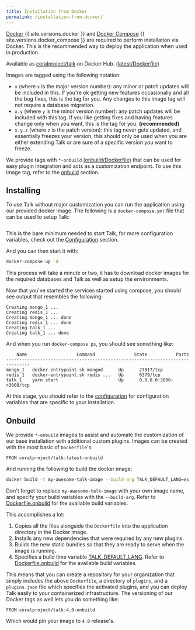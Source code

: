 ```yaml
---
title: Installation from Docker
permalink: /installation-from-docker/
---
```


[Docker](https://www.docker.com/community-edition#/download) {{ site.versions.docker }} and
[Docker Compose](https://docs.docker.com/compose/install/) {{ site.versions.docker_compose }} are required
to perform installation via Docker. This is the recommended way to deploy the
application when used in production.

Available as [coralproject/talk](https://hub.docker.com/r/coralproject/talk/) on
Docker Hub. [(latest/Dockerfile)](https://github.com/coralproject/talk/blob/master/Dockerfile)

Images are tagged using the following notation:

- `x` (where `x` is the major version number): any minor or patch updates will
  be included in this. If you're ok getting new features occasionally and all
  the bug fixes, this is the tag for you. Any changes to this image tag will not
  require a database migration.
- `x.y` (where `y` is the minor version number): any patch updates will be
  included with this tag. If you like getting fixes and having features change
  only when you want, this is the tag for you. **(recommended)**
- `x.y.z` (where `z` is the patch version): this tag never gets updated, and
  essentially freezes your version, this should only be used when you are either
  extending Talk or are sure of a specific version you want to freeze.

We provide tags with `*-onbuild`
[(onbuild/Dockerfile)](https://github.com/coralproject/talk/blob/master/Dockerfile.onbuild)
that can be used for easy plugin integration and acts as a customization
endpoint. To use this image tag, refer to the
[onbuild](#onbuild) section.

## Installing

To use Talk without major customization you can run the application using our
provided docker image. The following is a `docker-compose.yml` file that can
be used to setup Talk:

```yml
```

This is the bare minimum needed to start Talk, for more configuration
variables, check out the [Configuration](./configuration/) section.


And you can then start it with:

```bash
docker-compose up -d
```

This process will take a minute or two, it has to download docker images for the
required databases and Talk as well as setup the environments.

Now that you've started the services started using compose, you should see
output that resembles the following:

```
Creating mongo_1 ...
Creating redis_1 ...
Creating mongo_1 ... done
Creating redis_1 ... done
Creating talk_1 ...
Creating talk_1 ... done
```


And when you run `docker-compose ps`, you should see something like:

```
    Name                   Command               State           Ports
-------------------------------------------------------------------------------
mongo_1   docker-entrypoint.sh mongod      Up      27017/tcp
redis_1   docker-entrypoint.sh redis ...   Up      6379/tcp
talk_1    yarn start                       Up      0.0.0.0:3000->3000/tcp
```


At this stage, you should refer to the [configuration](./configuration/) for
configuration variables that are specific to your installation.

## Onbuild

We provide `*-onbuild` images to assist and automate the customization of our
base installation with additional custom plugins. Images can be created with the
most basic of `Dockerfile`'s:

```docker
FROM coralproject/talk:latest-onbuild
```

And running the following to build the docker image:

```bash
docker build -t my-awesome-talk-image --build-arg TALK_DEFAULT_LANG=es .
```

Don't forget to replace `my-awesome-talk-image` with your own image name, and
specify your build variables with the `--build-arg`. Refer to [Dockerfile.onbuild](https://github.com/coralproject/talk/blob/master/Dockerfile.onbuild) for the
available build variables.


This accomplishes a lot:

1. Copies all the files alongside the `Dockerfile` into the application
   directory in the Docker image.
2. Installs any new dependencies that were required by any new plugins.
3. Builds the new static bundles so that they are ready to serve when the image
   is running.
4. Specifies a build time variable [TALK_DEFAULT_LANG](./advanced-configuration/#talk_default_lang). Refer
to [Dockerfile.onbuild](https://github.com/coralproject/talk/blob/master/Dockerfile.onbuild) for the
available build variables.

This means that you can create a repository for your organization that simply
includes the above `Dockerfile`, a directory of `plugins`, and a `plugins.json`
file which specifies the activated plugins, and you can deploy Talk easily to
your containerized infrastructure. The versioning of our Docker tags as well
lets you do something like:

```docker
FROM coralproject/talk:4.0-onbuild
```

Which would pin your image to `4.0` release's.